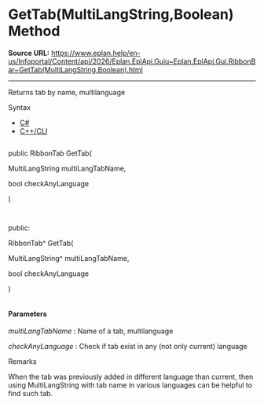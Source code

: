 # GetTab(MultiLangString,Boolean) Method

**Source URL:** https://www.eplan.help/en-us/Infoportal/Content/api/2026/Eplan.EplApi.Guiu~Eplan.EplApi.Gui.RibbonBar~GetTab(MultiLangString,Boolean).html

---

Returns tab by name, multilanguage

Syntax

- [C#](#i-syntax-CS)
- [C++/CLI](#i-syntax-CPP2005)

```
```
public RibbonTab GetTab( 

   MultiLangString multiLangTabName,

   bool checkAnyLanguage

)
```
```

```
```
public:

RibbonTab^ GetTab( 

   MultiLangString^ multiLangTabName,

   bool checkAnyLanguage

)
```
```

#### Parameters

*multiLangTabName*
:   Name of a tab, multilanguage

*checkAnyLanguage*
:   Check if tab exist in any (not only current) language

Remarks

When the tab was previously added in different language than current, then using MultiLangString with tab name in various languages can be helpful to find such tab.
